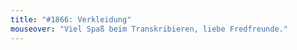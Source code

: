 ```yaml
---
title: "#1866: Verkleidung"
mouseover: "Viel Spaß beim Transkribieren, liebe Fredfreunde."
---
```


